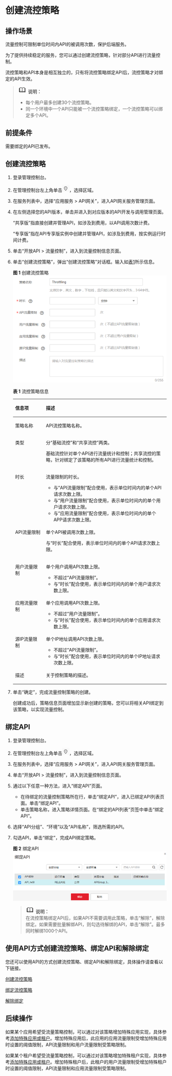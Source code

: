 # 创建流控策略<a name="apig-zh-ug-180307029"></a>

## 操作场景<a name="section1731012541118"></a>

流量控制可限制单位时间内API的被调用次数，保护后端服务。

为了提供持续稳定的服务，您可以通过创建流控策略，针对部分API进行流量控制。

流控策略和API本身是相互独立的，只有将流控策略绑定API后，流控策略才对绑定的API生效。

>![](public_sys-resources/icon-note.gif) **说明：**   
>-   每个用户最多创建30个流控策略。  
>-   同一个环境中一个API只能被一个流控策略绑定，一个流控策略可以绑定多个API。  

## 前提条件<a name="section83110548119"></a>

需要绑定的API已发布。

## 创建流控策略<a name="section8731554122615"></a>

1.  登录管理控制台。
2.  在管理控制台左上角单击![](figures/icon-region.png)，选择区域。
3.  在服务列表中，选择“应用服务 \> API网关”，进入API网关服务管理页面。
4.  在左侧选择您的API版本，单击并进入到对应版本的API开发与调用管理页面。

    “共享版”指直接创建并管理API，如涉及到费用，以API调用次数计费。

    “专享版”指在API专享版实例中创建并管理API，如涉及到费用，按实例运行时间计费。

5.  单击“开放API \> 流量控制”，进入到流量控制信息页面。
6.  单击“创建流控策略”，弹出“创建流控策略”对话框。输入如[表1](#table195413315428)所示信息。

    **图 1**  创建流控策略<a name="fig04103333113"></a>  
    ![](figures/创建流控策略.png "创建流控策略")

    **表 1**  流控策略信息

    <a name="table195413315428"></a>
    <table><thead align="left"><tr id="row45523384220"><th class="cellrowborder" valign="top" width="20%" id="mcps1.2.3.1.1"><p id="p65563314423"><a name="p65563314423"></a><a name="p65563314423"></a>信息项</p>
    </th>
    <th class="cellrowborder" valign="top" width="80%" id="mcps1.2.3.1.2"><p id="p356183311427"><a name="p356183311427"></a><a name="p356183311427"></a>描述</p>
    </th>
    </tr>
    </thead>
    <tbody><tr id="row175619332424"><td class="cellrowborder" valign="top" width="20%" headers="mcps1.2.3.1.1 "><p id="p456103313429"><a name="p456103313429"></a><a name="p456103313429"></a>策略名称</p>
    </td>
    <td class="cellrowborder" valign="top" width="80%" headers="mcps1.2.3.1.2 "><p id="p16561833104213"><a name="p16561833104213"></a><a name="p16561833104213"></a>API流控策略名称。</p>
    </td>
    </tr>
    <tr id="row936312516340"><td class="cellrowborder" valign="top" width="20%" headers="mcps1.2.3.1.1 "><p id="p6363325123413"><a name="p6363325123413"></a><a name="p6363325123413"></a>类型</p>
    </td>
    <td class="cellrowborder" valign="top" width="80%" headers="mcps1.2.3.1.2 "><p id="p3363192519341"><a name="p3363192519341"></a><a name="p3363192519341"></a>分“基础流控”和“共享流控”两类。</p>
    <p id="p9464135917347"><a name="p9464135917347"></a><a name="p9464135917347"></a>基础流控针对单个API进行流量统计和控制；共享流控的策略，针对绑定了该策略的所有API进行流量统计和控制。</p>
    </td>
    </tr>
    <tr id="row1156183364219"><td class="cellrowborder" valign="top" width="20%" headers="mcps1.2.3.1.1 "><p id="p105616333427"><a name="p105616333427"></a><a name="p105616333427"></a>时长</p>
    </td>
    <td class="cellrowborder" valign="top" width="80%" headers="mcps1.2.3.1.2 "><p id="p1656123374219"><a name="p1656123374219"></a><a name="p1656123374219"></a>流量限制的时长。</p>
    <a name="ul580520385234"></a><a name="ul580520385234"></a><ul id="ul580520385234"><li>与“API流量限制”配合使用，表示单位时间内的单个API请求次数上限。</li><li>与“用户流量限制”配合使用，表示单位时间内的单个用户请求次数上限。</li><li>与“应用流量限制”配合使用，表示单位时间内的单个APP请求次数上限。</li></ul>
    </td>
    </tr>
    <tr id="row14879114316433"><td class="cellrowborder" valign="top" width="20%" headers="mcps1.2.3.1.1 "><p id="p12880154304320"><a name="p12880154304320"></a><a name="p12880154304320"></a>API流量限制</p>
    </td>
    <td class="cellrowborder" valign="top" width="80%" headers="mcps1.2.3.1.2 "><p id="p48801043134312"><a name="p48801043134312"></a><a name="p48801043134312"></a>单个API被调用次数上限。</p>
    <p id="p3999181141211"><a name="p3999181141211"></a><a name="p3999181141211"></a>与“时长”配合使用，表示单位时间内的单个API请求次数上限。</p>
    </td>
    </tr>
    <tr id="row247519275166"><td class="cellrowborder" valign="top" width="20%" headers="mcps1.2.3.1.1 "><p id="p14476127151620"><a name="p14476127151620"></a><a name="p14476127151620"></a>用户流量限制</p>
    </td>
    <td class="cellrowborder" valign="top" width="80%" headers="mcps1.2.3.1.2 "><p id="p1347622781611"><a name="p1347622781611"></a><a name="p1347622781611"></a>单个用户调用API次数上限。</p>
    <a name="ul1091113535268"></a><a name="ul1091113535268"></a><ul id="ul1091113535268"><li>不超过“API流量限制”。</li><li>与“时长”配合使用，表示单位时间内的单个用户请求次数上限。</li></ul>
    </td>
    </tr>
    <tr id="row8159123418166"><td class="cellrowborder" valign="top" width="20%" headers="mcps1.2.3.1.1 "><p id="p015933461620"><a name="p015933461620"></a><a name="p015933461620"></a>应用流量限制</p>
    </td>
    <td class="cellrowborder" valign="top" width="80%" headers="mcps1.2.3.1.2 "><p id="p9107151417591"><a name="p9107151417591"></a><a name="p9107151417591"></a>单个应用调用API次数上限。</p>
    <a name="ul448161162718"></a><a name="ul448161162718"></a><ul id="ul448161162718"><li>不超过“用户流量限制”。</li><li>与“时长”配合使用，表示单位时间内的单个应用请求次数上限。</li></ul>
    </td>
    </tr>
    <tr id="row8202182105513"><td class="cellrowborder" valign="top" width="20%" headers="mcps1.2.3.1.1 "><p id="p6202142135511"><a name="p6202142135511"></a><a name="p6202142135511"></a>源IP流量限制</p>
    </td>
    <td class="cellrowborder" valign="top" width="80%" headers="mcps1.2.3.1.2 "><p id="p152026295512"><a name="p152026295512"></a><a name="p152026295512"></a>单个IP地址调用API次数上限。</p>
    <a name="ul15411858125518"></a><a name="ul15411858125518"></a><ul id="ul15411858125518"><li>不超过“API流量限制”。</li><li>与“时长”配合使用，表示单位时间内的单个IP地址请求次数上限。</li></ul>
    </td>
    </tr>
    <tr id="row45611440141619"><td class="cellrowborder" valign="top" width="20%" headers="mcps1.2.3.1.1 "><p id="p1156124041619"><a name="p1156124041619"></a><a name="p1156124041619"></a>描述</p>
    </td>
    <td class="cellrowborder" valign="top" width="80%" headers="mcps1.2.3.1.2 "><p id="p25611440141620"><a name="p25611440141620"></a><a name="p25611440141620"></a>关于控制策略的描述。</p>
    </td>
    </tr>
    </tbody>
    </table>

7.  单击“确定”，完成流量控制策略的创建。

    创建成功后，策略信息页面增加显示新创建的策略，您可以将相关API绑定到该策略，以实现流量控制。


## 绑定API<a name="section1853216101881"></a>

1.  登录管理控制台。
2.  在管理控制台左上角单击![](figures/icon-region.png)，选择区域。
3.  在服务列表中，选择“应用服务 \> API网关”，进入API网关服务管理页面。
4.  单击“开放API \> 流量控制”，进入到流量控制信息页面。
5.  通过以下任意一种方法，进入“绑定API”页面。
    -   在待绑定的流量控制策略所在行，单击“绑定API”，进入已绑定API列表页面。单击“绑定API”。
    -   单击策略名称，进入策略详情页面。在“绑定的API列表”页签中单击“绑定API”。

6.  选择“API分组”、“环境”以及“API名称”，筛选所需的API。
7.  勾选API，单击“绑定”，完成API绑定策略。

    **图 2**  绑定API<a name="fig192531244154"></a>  
    ![](figures/绑定API.png "绑定API")

    >![](public_sys-resources/icon-note.gif) **说明：**   
    >在流控策略绑定API后，如果API不需要调用此策略，单击“解除”，解除绑定。如果需要批量解绑API，则勾选待解绑的API，单击“解除”。最多同时解绑1000个API。  


## 使用API方式创建流控策略、绑定API和解除绑定<a name="zh-cn_topic_0080101678_section7546754133419"></a>

您还可以使用API的方式创建流控策略、绑定API和解除绑定，具体操作请查看以下链接。

[创建流控策略](https://support.huaweicloud.com/api-apig/apig-zh-api-180713064.html)

[绑定流控策略](https://support.huaweicloud.com/api-apig/apig-zh-api-180713072.html)

[解除绑定](https://support.huaweicloud.com/api-apig/apig-zh-api-180713075.html)

## 后续操作<a name="section186331115191812"></a>

如果某个应用希望受流量策略控制，可以通过对该策略增加特殊应用实现，具体参考[添加特殊应用或租户](添加特殊应用或租户.md)。增加特殊应用后，此应用的应用流量限制受增加特殊应用时设置的阈值限制，API流量限制和用户流量限制受策略限制。

如果某个租户希望受流量策略控制，可以通过对该策略增加特殊租户实现，具体参考[添加特殊应用或租户](添加特殊应用或租户.md)。增加特殊租户后，此租户的用户流量限制受增加特殊租户时设置的阈值限制，API流量限制和应用流量限制受策略限制。

